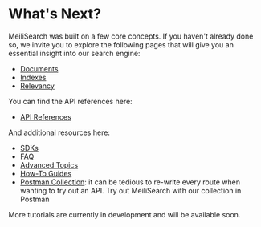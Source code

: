 # What's Next?

MeiliSearch was built on a few core concepts. If you haven't already done so, we invite you to explore the following pages that will give you an essential insight into our search engine:

- [Documents](/learn/core_concepts/documents.md)
- [Indexes](/learn/core_concepts/indexes.md)
- [Relevancy](/learn/core_concepts/relevancy.md)

You can find the API references here:

- [API References](/reference/api/README.md)

And additional resources here:

- [SDKs](/learn/what_is_meilisearch/sdks.md)
- [FAQ](/create/faq.md)
- [Advanced Topics](/learn/advanced)
- [How-To Guides](/create/how_to)
- [Postman Collection](/create/how_to/postman_collection.md): it can be tedious to re-write every route when wanting to try out an API. Try out MeiliSearch with our collection in Postman

More tutorials are currently in development and will be available soon.
